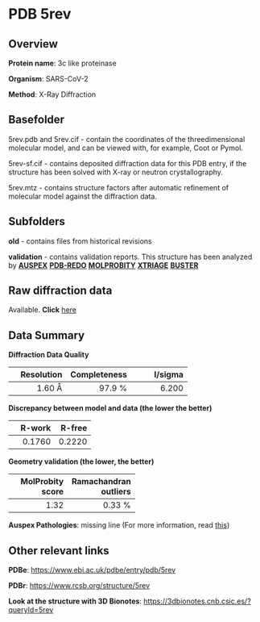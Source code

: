 # PDB 5rev

## Overview

**Protein name**: 3c like proteinase

**Organism**: SARS-CoV-2

**Method**: X-Ray Diffraction

## Basefolder

5rev.pdb and 5rev.cif - contain the coordinates of the threedimensional molecular model, and can be viewed with, for example, Coot or Pymol.

5rev-sf.cif - contains deposited diffraction data for this PDB entry, if the structure has been solved with X-ray or neutron crystallography.

5rev.mtz - contains structure factors after automatic refinement of molecular model against the diffraction data.

## Subfolders



**old** - contains files from historical revisions

**validation** - contains validation reports. This structure has been analyzed by [**AUSPEX**](https://github.com/thorn-lab/coronavirus_structural_task_force/tree/master/pdb/3c_like_proteinase/SARS-CoV-2/5rev/validation/auspex) [**PDB-REDO**](https://github.com/thorn-lab/coronavirus_structural_task_force/tree/master/pdb/3c_like_proteinase/SARS-CoV-2/5rev/validation/pdb-redo) [**MOLPROBITY**](https://github.com/thorn-lab/coronavirus_structural_task_force/tree/master/pdb/3c_like_proteinase/SARS-CoV-2/5rev/validation/molprobity) [**XTRIAGE**](https://github.com/thorn-lab/coronavirus_structural_task_force/blob/master/pdb/3c_like_proteinase/SARS-CoV-2/5rev/validation/Xtriage_output.log) [**BUSTER**](https://www.globalphasing.com/buster/wiki/index.cgi?Covid19Pdb5REV)

## Raw diffraction data

Available. **Click** [here](https://zenodo.org/record/3731000) 

## Data Summary
**Diffraction Data Quality**

|   | Resolution | Completeness| I/sigma |
|---|-------------:|----------------:|--------------:|
|   |1.60 Å|97.9  %|<img width=50/>6.200|

**Discrepancy between model and data (the lower the better)**

|   | **R-work**| **R-free**   
|---|-------------:|----------------:|           
||  0.1760|  0.2220|

**Geometry validation (the lower, the better)**

|   |**MolProbity<br>score**| **Ramachandran<br>outliers** 
|---|-------------:|----------------:|
||  1.32|  0.33 %|

**Auspex Pathologies**: missing line (For more information, read [this](https://github.com/thorn-lab/coronavirus_structural_task_force/blob/master/pdb/3c_like_proteinase/SARS-CoV-2/5rev/validation/auspex/5rev_auspex_comments.txt))

 



## Other relevant links 
**PDBe**:  https://www.ebi.ac.uk/pdbe/entry/pdb/5rev
 
**PDBr**: https://www.rcsb.org/structure/5rev 

**Look at the structure with 3D Bionotes**: https://3dbionotes.cnb.csic.es/?queryId=5rev

